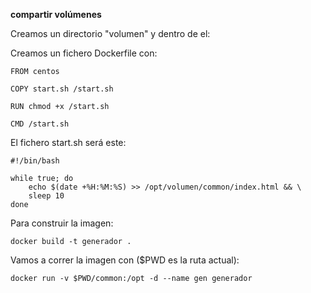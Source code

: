 **compartir volúmenes**

Creamos un directorio "volumen" y dentro de el:

Creamos un fichero Dockerfile con:

    FROM centos
    
    COPY start.sh /start.sh
    
    RUN chmod +x /start.sh
    
    CMD /start.sh


El fichero start.sh será este:

    #!/bin/bash
    
    while true; do
        echo $(date +%H:%M:%S) >> /opt/volumen/common/index.html && \
        sleep 10
    done
        
Para construir la imagen:

    docker build -t generador .


Vamos a correr la imagen con ($PWD es la ruta actual):
    
    docker run -v $PWD/common:/opt -d --name gen generador  
    